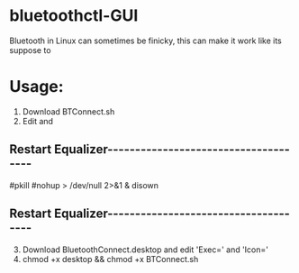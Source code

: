 # bluetoothctl-GUI
Bluetooth in Linux can sometimes be finicky, this can make it work like its suppose to

# Usage:

1.  Download BTConnect.sh
2.  Edit <equalizername> and <equalizerexec>
## Restart Equalizer-------------------------------------
#pkill <equalizername>
#nohup <equalizerexec> > /dev/null 2>&1 & disown
## Restart Equalizer-------------------------------------
3.  Download BluetoothConnect.desktop and edit 'Exec=' and 'Icon='
4.  chmod +x desktop && chmod +x BTConnect.sh
